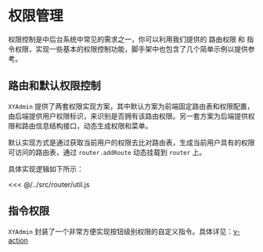 # 权限管理
权限控制是中后台系统中常见的需求之一，你可以利用我们提供的 路由权限 和 指令权限，实现一些基本的权限控制功能，脚手架中也包含了几个简单示例以提供参考。

## 路由和默认权限控制

`XYAdmin` 提供了两套权限实现方案，其中默认方案为前端固定路由表和权限配置，由后端提供用户权限标识，来识别是否拥有该路由权限。另一套方案为后端提供权限和路由信息结构接口，动态生成权限和菜单。

默认实现方式是通过获取当前用户的权限去比对路由表，生成当前用户具有的权限可访问的路由表，通过 `router.addRoute` 动态挂载到 `router` 上。

具体实现逻辑如下所示：

<<< @/../src/router/util.js

## 指令权限

`XYAdmin` 封装了一个非常方便实现按钮级别权限的自定义指令。具体详见：[v-action](/directive/v-action)